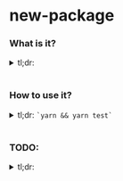 # new-package

### What is it?
<details>
  <summary>
    tl;dr: <TODO>
  </summary>
  <br />

  A brand new package project!

  It's ready for you to add some functionality, and publish it!

</details>
<br/>

### How to use it?
<details>
  <summary>
    tl;dr: <TODO><code>`yarn && yarn test`</code>
  </summary>
  <br />

  <TODO> Start devving after that!

</details>
<br/>

### TODO:
<details>
<summary>tl;dr: <TODO></summary>
<br />

  1. <TODO>

</details>
<br/>
